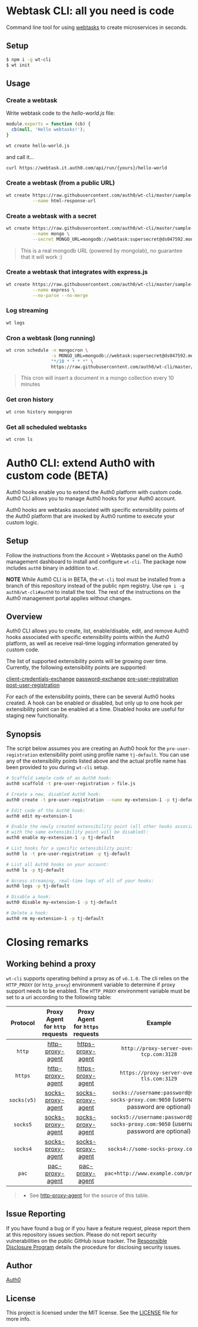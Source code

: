 # Webtask CLI: all you need is code

Command line tool for using [webtasks](https://webtask.io) to create microservices in seconds.

## Setup

```bash
$ npm i -g wt-cli
$ wt init
```

## Usage

### Create a webtask

Write webtask code to the *hello-world.js* file:

```javascript
module.exports = function (cb) {
  cb(null, 'Hello webtasks!');
}
```

```bash
wt create hello-world.js
```

and call it...

```bash
curl https://webtask.it.auth0.com/api/run/{yours}/hello-world
```

### Create a webtask (from a public URL)

```bash
wt create https://raw.githubusercontent.com/auth0/wt-cli/master/sample-webtasks/html-response.js \
          --name html-response-url
```

### Create a webtask with a secret

```bash
wt create https://raw.githubusercontent.com/auth0/wt-cli/master/sample-webtasks/mongodb.js \
          --name mongo \
          --secret MONGO_URL=mongodb://webtask:supersecret@ds047592.mongolab.com:47592/webtask-examples
```

> This is a real mongodb URL (powered by mongolab), no guarantee that it will work :)

### Create a webtask that integrates with express.js

```bash
wt create https://raw.githubusercontent.com/auth0/wt-cli/master/sample-webtasks/express.js \
          --name express \
          --no-parse --no-merge
```


### Log streaming

```bash
wt logs
```

### Cron a webtask (long running)

```bash
wt cron schedule -n mongocron \
                 -s MONGO_URL=mongodb://webtask:supersecret@ds047592.mongolab.com:47592/webtask-examples \
                 "*/10 * * * *" \
                 https://raw.githubusercontent.com/auth0/wt-cli/master/sample-webtasks/mongodb.js
```

> This cron will insert a document in a mongo collection every 10 minutes

### Get cron history

```bash
wt cron history mongogron
```

### Get all scheduled webtasks

```bash
wt cron ls
```

# Auth0 CLI: extend Auth0 with custom code (BETA)

Auth0 hooks enable you to extend the Auth0 platform with custom code. Auth0 CLI allows you to manage Auth0 hooks for your Auth0 account.

Auth0 hooks are webtasks associated with specific extensibility points of the Auth0 platform that are invoked by Auth0 runtime to execute your custom logic.

## Setup

Follow the instructions from the Account > Webtasks panel on the Auth0 management dashboard to install and configure `wt-cli`. The package now includes `auth0` binary in addition to `wt`.

**NOTE** While Auth0 CLI is in BETA, the `wt-cli` tool must be installed from a branch of this repository instead of the public npm registry. Use `npm i -g auth0/wt-cli#auth0` to install the tool. The rest of the instructions on the Auth0 management portal applies without changes.

## Overview

Auth0 CLI allows you to create, list, enable/disable, edit, and remove Auth0 hooks associated with specific extensibility points within the Auth0 platform, as well as receive real-time logging information generated by custom code.

The list of supported extensibility points will be growing over time. Currently, the following extensibility points are supported:

[client-credentials-exchange](https://github.com/auth0/auth0-ext-compilers/blob/master/client-credentials-exchange.md)
[password-exchange](https://github.com/auth0/auth0-ext-compilers/blob/master/password-exchange.md)
[pre-user-registration](https://github.com/auth0/auth0-ext-compilers/blob/master/pre-user-registration.md)
[post-user-registration](https://github.com/auth0/auth0-ext-compilers/blob/master/post-user-registration.md)

For each of the extensibility points, there can be several Auth0 hooks created. A hook can be enabled or disabled, but only up to one hook per extensibility point can be enabled at a time. Disabled hooks are useful for staging new functionality.

## Synopsis

The script below assumes you are creating an Auth0 hook for the `pre-user-registration` extensibility point using profile name `tj-default`. You can use any of the extensibility points listed above and the actual profile name has been provided to you during `wt-cli` setup.

```bash
# Scaffold sample code of an Auth0 hook:
auth0 scaffold -t pre-user-registration > file.js

# Create a new, disabled Auth0 hook:
auth0 create -t pre-user-registration --name my-extension-1 -p tj-default file.js

# Edit code of the Auth0 hook:
auth0 edit my-extension-1

# Enable the newly created extensibility point (all other hooks associated
# with the same extensibility point will be disabled):
auth0 enable my-extension-1 -p tj-default

# List hooks for a specific extensibility point:
auth0 ls -t pre-user-registration -p tj-default

# List all Auth0 hooks on your account:
auth0 ls -p tj-default

# Access streaming, real-time logs of all of your hooks:
auth0 logs -p tj-default

# Disable a hook:
auth0 disable my-extension-1 -p tj-default

# Delete a hook:
auth0 rm my-extension-1 -p tj-default
```

# Closing remarks

## Working behind a proxy

`wt-cli` supports operating behind a proxy as of `v6.1.0`. The cli relies on the `HTTP_PROXY` (or `http_proxy`) environment variable to determine if proxy support needs to be enabled. The `HTTP_PROXY` environment variable must be set to a uri according to the following table:

| Protocol   | Proxy Agent for `http` requests | Proxy Agent for `https` requests | Example
|:----------:|:-------------------------------:|:--------------------------------:|:--------:
| `http`     | [http-proxy-agent](https://github.com/TooTallNate/node-http-proxy-agent)            | [https-proxy-agent](https://github.com/TooTallNate/node-https-proxy-agent)            | `http://proxy-server-over-tcp.com:3128`
| `https`    | [http-proxy-agent](https://github.com/TooTallNate/node-http-proxy-agent)            | [https-proxy-agent](https://github.com/TooTallNate/node-https-proxy-agent)            | `https://proxy-server-over-tls.com:3129`
| `socks(v5)`| [socks-proxy-agent](https://github.com/TooTallNate/node-socks-proxy-agent)           | [socks-proxy-agent](https://github.com/TooTallNate/node-socks-proxy-agent)            | `socks://username:password@some-socks-proxy.com:9050` (username & password are optional)
| `socks5`   | [socks-proxy-agent](https://github.com/TooTallNate/node-socks-proxy-agent)           | [socks-proxy-agent](https://github.com/TooTallNate/node-socks-proxy-agent)            | `socks5://username:password@some-socks-proxy.com:9050` (username & password are optional)
| `socks4`   | [socks-proxy-agent](https://github.com/TooTallNate/node-socks-proxy-agent)           | [socks-proxy-agent](https://github.com/TooTallNate/node-socks-proxy-agent)            | `socks4://some-socks-proxy.com:9050`
| `pac`      | [pac-proxy-agent](https://github.com/TooTallNate/node-pac-proxy-agent)             | [pac-proxy-agent](https://github.com/TooTallNate/node-pac-proxy-agent)              | `pac+http://www.example.com/proxy.pac`

> * See [http-proxy-agent](https://github.com/TooTallNate/node-proxy-agent/blob/master/README.md) for the source of this table.

## Issue Reporting

If you have found a bug or if you have a feature request, please report them at this repository issues section. Please do not report security vulnerabilities on the public GitHub issue tracker. The [Responsible Disclosure Program](https://auth0.com/whitehat) details the procedure for disclosing security issues.

## Author

[Auth0](https://auth0.com)

## License

This project is licensed under the MIT license. See the [LICENSE](LICENSE) file for more info.
